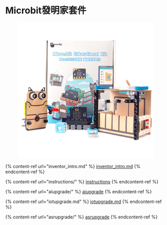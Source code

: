 # Microbit發明家套件

<figure><img src="../../.gitbook/assets/6 (1).jpg" alt=""><figcaption></figcaption></figure>

{% content-ref url="inventor_intro.md" %}
[inventor\_intro.md](inventor\_intro.md)
{% endcontent-ref %}

{% content-ref url="instructions/" %}
[instructions](instructions/)
{% endcontent-ref %}

{% content-ref url="aiupgrade/" %}
[aiupgrade](aiupgrade/)
{% endcontent-ref %}

{% content-ref url="iotupgrade.md" %}
[iotupgrade.md](iotupgrade.md)
{% endcontent-ref %}

{% content-ref url="asrupgrade/" %}
[asrupgrade](asrupgrade/)
{% endcontent-ref %}
